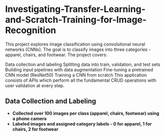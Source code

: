 # Investigating-Transfer-Learning-and-Scratch-Training-for-Image-Recognition
This project explores image classification using convolutional neural networks (CNNs). The goal is to classify images into three categories - apparel, chairs, and footwear. The project covers:

Data collection and labeling
Splitting data into train, validation, and test sets
Building input pipelines with data augmentation
Fine-tuning a pretrained CNN model (ResNet50)
Training a CNN from scratch
This application consists of APIs which perform all the fundamental CRUD operations with user validation at every step.

## Data Collection and Labeling

- **Collected over 100 images per class (apparel, chairs, footwear) using a phone camera**
- **Labeled images and assigned category labels - 0 for apparel, 1 for chairs, 2 for footwear**

